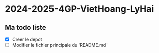 # 2024-2025-4GP-VietHoang-LyHai

## Ma todo liste

- [x] Creer le depot
- [ ] Modifier le fichier principale du 'README.md'
